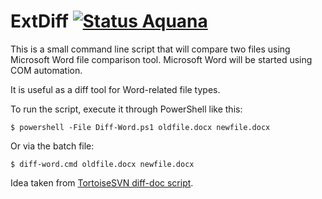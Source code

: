ExtDiff [![Status Aquana][status-aquana]][andivionian-status-classifier]
=======

This is a small command line script that will compare two files using Microsoft
Word file comparison tool. Microsoft Word will be started using COM automation.

It is useful as a diff tool for Word-related file types.

To run the script, execute it through PowerShell like this:

```console
$ powershell -File Diff-Word.ps1 oldfile.docx newfile.docx
```

Or via the batch file:

```console
$ diff-word.cmd oldfile.docx newfile.docx
```

Idea taken from [TortoiseSVN diff-doc script][tortoisesvn-diff-doc].

[andivionian-status-classifier]: https://github.com/ForNeVeR/andivionian-status-classifier#status-aquana-
[tortoisesvn-diff-doc]: https://sourceforge.net/p/tortoisesvn/code/27268/tree/trunk/contrib/diff-scripts/diff-doc.js

[status-aquana]: https://img.shields.io/badge/status-aquana-yellowgreen.svg

